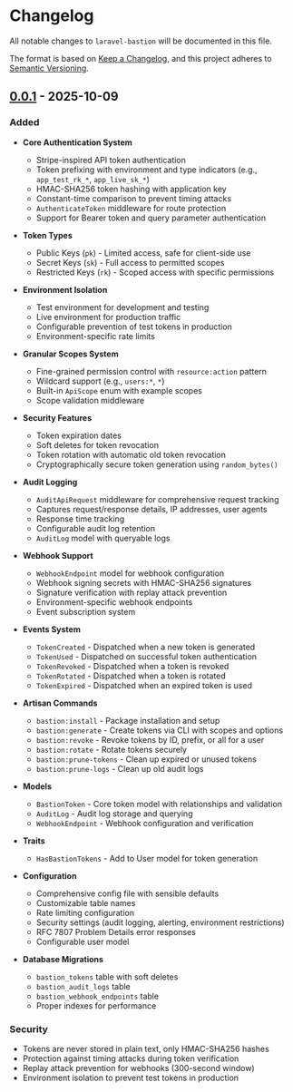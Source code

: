# Changelog

All notable changes to `laravel-bastion` will be documented in this file.

The format is based on [Keep a Changelog](https://keepachangelog.com/en/1.0.0/),
and this project adheres to [Semantic Versioning](https://semver.org/spec/v2.0.0.html).

## [0.0.1] - 2025-10-09

### Added
- **Core Authentication System**
  - Stripe-inspired API token authentication
  - Token prefixing with environment and type indicators (e.g., `app_test_rk_*`, `app_live_sk_*`)
  - HMAC-SHA256 token hashing with application key
  - Constant-time comparison to prevent timing attacks
  - `AuthenticateToken` middleware for route protection
  - Support for Bearer token and query parameter authentication

- **Token Types**
  - Public Keys (`pk`) - Limited access, safe for client-side use
  - Secret Keys (`sk`) - Full access to permitted scopes
  - Restricted Keys (`rk`) - Scoped access with specific permissions

- **Environment Isolation**
  - Test environment for development and testing
  - Live environment for production traffic
  - Configurable prevention of test tokens in production
  - Environment-specific rate limits

- **Granular Scopes System**
  - Fine-grained permission control with `resource:action` pattern
  - Wildcard support (e.g., `users:*`, `*`)
  - Built-in `ApiScope` enum with example scopes
  - Scope validation middleware

- **Security Features**
  - Token expiration dates
  - Soft deletes for token revocation
  - Token rotation with automatic old token revocation
  - Cryptographically secure token generation using `random_bytes()`

- **Audit Logging**
  - `AuditApiRequest` middleware for comprehensive request tracking
  - Captures request/response details, IP addresses, user agents
  - Response time tracking
  - Configurable audit log retention
  - `AuditLog` model with queryable logs

- **Webhook Support**
  - `WebhookEndpoint` model for webhook configuration
  - Webhook signing secrets with HMAC-SHA256 signatures
  - Signature verification with replay attack prevention
  - Environment-specific webhook endpoints
  - Event subscription system

- **Events System**
  - `TokenCreated` - Dispatched when a new token is generated
  - `TokenUsed` - Dispatched on successful token authentication
  - `TokenRevoked` - Dispatched when a token is revoked
  - `TokenRotated` - Dispatched when a token is rotated
  - `TokenExpired` - Dispatched when an expired token is used

- **Artisan Commands**
  - `bastion:install` - Package installation and setup
  - `bastion:generate` - Create tokens via CLI with scopes and options
  - `bastion:revoke` - Revoke tokens by ID, prefix, or all for a user
  - `bastion:rotate` - Rotate tokens securely
  - `bastion:prune-tokens` - Clean up expired or unused tokens
  - `bastion:prune-logs` - Clean up old audit logs

- **Models**
  - `BastionToken` - Core token model with relationships and validation
  - `AuditLog` - Audit log storage and querying
  - `WebhookEndpoint` - Webhook configuration and verification

- **Traits**
  - `HasBastionTokens` - Add to User model for token generation

- **Configuration**
  - Comprehensive config file with sensible defaults
  - Customizable table names
  - Rate limiting configuration
  - Security settings (audit logging, alerting, environment restrictions)
  - RFC 7807 Problem Details error responses
  - Configurable user model

- **Database Migrations**
  - `bastion_tokens` table with soft deletes
  - `bastion_audit_logs` table
  - `bastion_webhook_endpoints` table
  - Proper indexes for performance

### Security
- Tokens are never stored in plain text, only HMAC-SHA256 hashes
- Protection against timing attacks during token verification
- Replay attack prevention for webhooks (300-second window)
- Environment isolation to prevent test tokens in production

[Unreleased]: https://github.com/juststeveking/laravel-bastion/compare/v0.0.1...HEAD
[0.0.1]: https://github.com/juststeveking/laravel-bastion/releases/tag/v0.0.1

